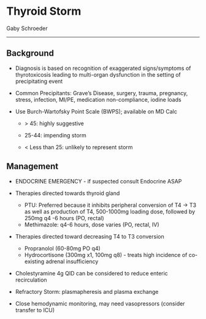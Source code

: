 # Thyroid Storm 

Gaby Schroeder

---

## Background

- Diagnosis is based on recognition of exaggerated signs/symptoms of thyrotoxicosis leading to multi-organ dysfunction in the setting of precipitating event

- Common Precipitants: Grave’s Disease, surgery, trauma, pregnancy, stress, infection, MI/PE, medication non-compliance, iodine loads

- Use Burch-Wartofsky Point Scale (BWPS); available on MD Calc
    - \> 45: highly suggestive
    
    - 25-44: impending storm
    
    - \< Less than 25: unlikely to represent storm

## Management

- ENDOCRINE EMERGENCY - if suspected consult Endocrine ASAP

- Therapies directed towards thyroid gland
    - PTU: Preferred because it inhibits peripheral conversion of T4 -> T3 as well as production of T4, 500-1000mg loading dose, followed by 250mg q4 -6 hours (PO, rectal)
    - Methimazole: q4-6 hours, dose varies (PO, rectal, IV)

- Therapies directed toward decreasing T4 to T3 conversion
    - Propranolol (60-80mg PO q4)
    - Hydrocortisone (300mg x1, 100mg q8) - treats high incidence of co-existing adrenal insufficiency

- Cholestyramine 4g QID can be considered to reduce enteric recirculation

- Refractory Storm: plasmapheresis and plasma exchange

- Close hemodynamic monitoring, may need vasopressors (consider transfer to ICU)


